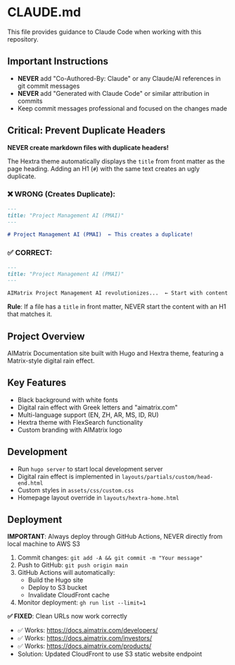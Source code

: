 # CLAUDE.md

This file provides guidance to Claude Code when working with this repository.

## Important Instructions

- **NEVER** add "Co-Authored-By: Claude" or any Claude/AI references in git commit messages
- **NEVER** add "Generated with Claude Code" or similar attribution in commits
- Keep commit messages professional and focused on the changes made

## Critical: Prevent Duplicate Headers

**NEVER create markdown files with duplicate headers!**

The Hextra theme automatically displays the `title` from front matter as the page heading. 
Adding an H1 (`#`) with the same text creates an ugly duplicate.

### ❌ WRONG (Creates Duplicate):
```markdown
---
title: "Project Management AI (PMAI)"
---

# Project Management AI (PMAI)  ← This creates a duplicate!
```

### ✅ CORRECT:
```markdown
---
title: "Project Management AI (PMAI)"
---

AIMatrix Project Management AI revolutionizes...  ← Start with content directly
```

**Rule**: If a file has a `title` in front matter, NEVER start the content with an H1 that matches it.

## Project Overview

AIMatrix Documentation site built with Hugo and Hextra theme, featuring a Matrix-style digital rain effect.

## Key Features

- Black background with white fonts
- Digital rain effect with Greek letters and "aimatrix.com"
- Multi-language support (EN, ZH, AR, MS, ID, RU)
- Hextra theme with FlexSearch functionality
- Custom branding with AIMatrix logo

## Development

- Run `hugo server` to start local development server
- Digital rain effect is implemented in `layouts/partials/custom/head-end.html`
- Custom styles in `assets/css/custom.css`
- Homepage layout override in `layouts/hextra-home.html`

## Deployment

**IMPORTANT**: Always deploy through GitHub Actions, NEVER directly from local machine to AWS S3

1. Commit changes: `git add -A && git commit -m "Your message"`
2. Push to GitHub: `git push origin main`
3. GitHub Actions will automatically:
   - Build the Hugo site
   - Deploy to S3 bucket
   - Invalidate CloudFront cache
4. Monitor deployment: `gh run list --limit=1`

**✅ FIXED**: Clean URLs now work correctly
- ✅ Works: https://docs.aimatrix.com/developers/
- ✅ Works: https://docs.aimatrix.com/investors/
- ✅ Works: https://docs.aimatrix.com/products/
- Solution: Updated CloudFront to use S3 static website endpoint